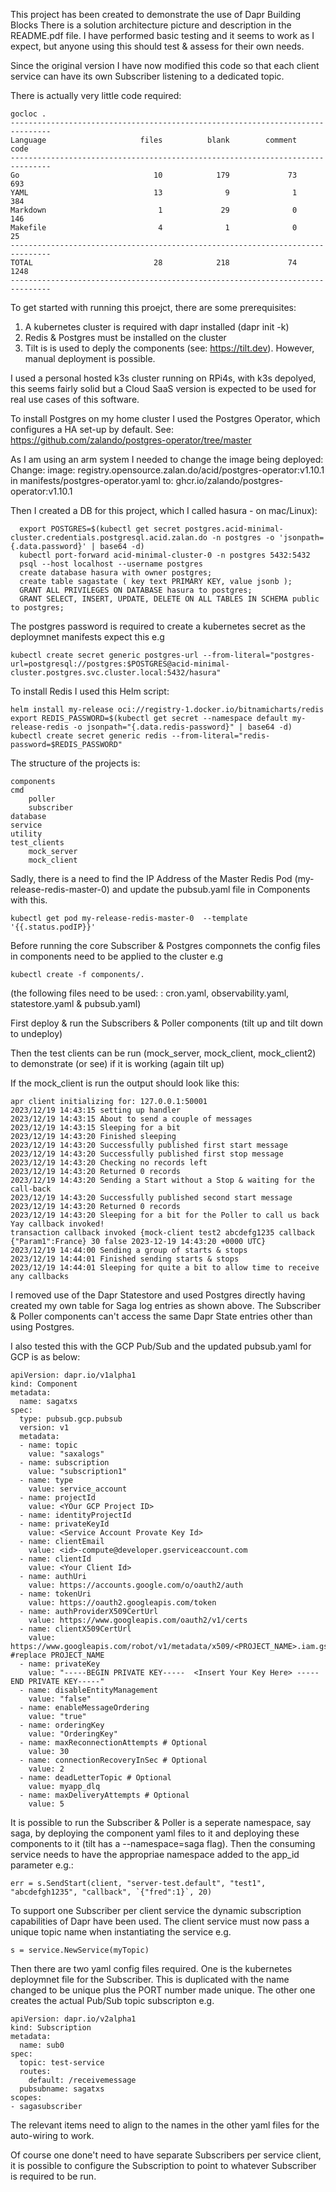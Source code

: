 This project has been created to demonstrate the use of Dapr Building Blocks There is a solution architecture picture and description in the README.pdf file.
I have performed basic testing and it seems to work as I expect, but anyone using this should test & assess for their own needs.

Since the original version I have now modified this code so that each client service can have its own Subscriber listening to a dedicated topic.

There is actually very little code required:
```
gocloc .
-------------------------------------------------------------------------------
Language                     files          blank        comment           code
-------------------------------------------------------------------------------
Go                              10            179             73            693
YAML                            13              9              1            384
Markdown                         1             29              0            146
Makefile                         4              1              0             25
-------------------------------------------------------------------------------
TOTAL                           28            218             74           1248
-------------------------------------------------------------------------------
```

To get started with running this proejct, there are some prerequisites:

1. A kubernetes cluster is required with dapr installed (dapr init -k)
2. Redis & Postgres must be installed on the cluster
3. Tilt is is used to deply the components (see: https://tilt.dev). However, manual deployment is possible.

I used a personal hosted k3s cluster running on RPi4s, with k3s depolyed, this seems fairly solid but a Cloud SaaS version is expected to be used for real use cases of this software.

To install Postgres on my home cluster I used the Postgres Operator, which configures a HA set-up by default. See:  https://github.com/zalando/postgres-operator/tree/master

As I am using an arm system I needed to change the image being deployed: Change: image: registry.opensource.zalan.do/acid/postgres-operator:v1.10.1 in manifests/postgres-operator.yaml to: ghcr.io/zalando/postgres-operator:v1.10.1

Then I created a DB for this project, which I called hasura - on mac/Linux):
```
  export POSTGRES=$(kubectl get secret postgres.acid-minimal-cluster.credentials.postgresql.acid.zalan.do -n postgres -o 'jsonpath={.data.password}' | base64 -d)
  kubectl port-forward acid-minimal-cluster-0 -n postgres 5432:5432
  psql --host localhost --username postgres
  create database hasura with owner postgres;
  create table sagastate ( key text PRIMARY KEY, value jsonb );
  GRANT ALL PRIVILEGES ON DATABASE hasura to postgres;
  GRANT SELECT, INSERT, UPDATE, DELETE ON ALL TABLES IN SCHEMA public to postgres;
```
The postgres password is required to create a kubernetes secret as the deploymnet manifests expect this e.g
```
kubectl create secret generic postgres-url --from-literal="postgres-url=postgresql://postgres:$POSTGRES@acid-minimal-cluster.postgres.svc.cluster.local:5432/hasura"
```
To install Redis I used this Helm script: 
```
helm install my-release oci://registry-1.docker.io/bitnamicharts/redis
export REDIS_PASSWORD=$(kubectl get secret --namespace default my-release-redis -o jsonpath="{.data.redis-password}" | base64 -d)
kubectl create secret generic redis --from-literal="redis-password=$REDIS_PASSWORD"
```
The structure of the projects is:
```
components
cmd 
    poller
    subscriber
database
service
utility
test_clients
    mock_server
    mock_client
```

Sadly, there is a need to find the IP Address of the Master Redis Pod (my-release-redis-master-0) and update the pubsub.yaml file in Components with this.

```
kubectl get pod my-release-redis-master-0  --template '{{.status.podIP}}'
```

Before running the core Subscriber & Postgres componnets the config files in components need to be applied to the cluster e.g
```
kubectl create -f components/.
```
(the following files need to be used: : cron.yaml, observability.yaml, statestore.yaml & pubsub.yaml)

First deploy & run the Subscribers & Poller components (tilt up and tilt down to undeploy)

Then the test clients can be run (mock_server, mock_client, mock_client2) to demonstrate (or see) if it is working (again tilt up)

If the mock_client is run the output should look like this:

```
apr client initializing for: 127.0.0.1:50001
2023/12/19 14:43:15 setting up handler
2023/12/19 14:43:15 About to send a couple of messages
2023/12/19 14:43:15 Sleeping for a bit
2023/12/19 14:43:20 Finished sleeping
2023/12/19 14:43:20 Successfully published first start message
2023/12/19 14:43:20 Successfully published first stop message
2023/12/19 14:43:20 Checking no records left
2023/12/19 14:43:20 Returned 0 records
2023/12/19 14:43:20 Sending a Start without a Stop & waiting for the call-back
2023/12/19 14:43:20 Successfully published second start message
2023/12/19 14:43:20 Returned 0 records
2023/12/19 14:43:20 Sleeping for a bit for the Poller to call us back
Yay callback invoked!
transaction callback invoked {mock-client test2 abcdefg1235 callback {"Param1":France} 30 false 2023-12-19 14:43:20 +0000 UTC}
2023/12/19 14:44:00 Sending a group of starts & stops
2023/12/19 14:44:01 Finished sending starts & stops
2023/12/19 14:44:01 Sleeping for quite a bit to allow time to receive any callbacks
```
I removed use of the Dapr Statestore and used Postgres directly having created my own table for Saga log entries as shown above.
The Subscriber & Poller components can't access the same Dapr State entries other than using Postgres. 

I also tested this with the GCP Pub/Sub and the updated pubsub.yaml for GCP is as below:
```
apiVersion: dapr.io/v1alpha1
kind: Component
metadata:
  name: sagatxs
spec:
  type: pubsub.gcp.pubsub
  version: v1
  metadata:
  - name: topic
    value: "saxalogs"
  - name: subscription
    value: "subscription1"
  - name: type
    value: service_account
  - name: projectId
    value: <YOur GCP Project ID> 
  - name: identityProjectId
  - name: privateKeyId
    value: <Service Account Provate Key Id>
  - name: clientEmail
    value: <id>-compute@developer.gserviceaccount.com
  - name: clientId
    value: <Your Client Id> 
  - name: authUri
    value: https://accounts.google.com/o/oauth2/auth
  - name: tokenUri
    value: https://oauth2.googleapis.com/token
  - name: authProviderX509CertUrl
    value: https://www.googleapis.com/oauth2/v1/certs
  - name: clientX509CertUrl
    value: https://www.googleapis.com/robot/v1/metadata/x509/<PROJECT_NAME>.iam.gserviceaccount.com #replace PROJECT_NAME
  - name: privateKey
    value: "-----BEGIN PRIVATE KEY-----  <Insert Your Key Here> -----END PRIVATE KEY-----"
  - name: disableEntityManagement
    value: "false"
  - name: enableMessageOrdering
    value: "true"
  - name: orderingKey
    value: "OrderingKey"
  - name: maxReconnectionAttempts # Optional
    value: 30
  - name: connectionRecoveryInSec # Optional
    value: 2
  - name: deadLetterTopic # Optional
    value: myapp_dlq
  - name: maxDeliveryAttempts # Optional
    value: 5
```


It is possible to run the Subscriber & Poller is a seperate namespace, say saga, by deploying the component yaml files to it and deploying 
these components to it (tilt has a --namespace=saga flag). Then the consuming service needs to have the appropriae namespace added to the app_id parameter e.g.:
```
err = s.SendStart(client, "server-test.default", "test1", "abcdefgh1235", "callback", `{"fred":1}`, 20)
```
To support one Subscriber per client service the dynamic subscription capabilities of Dapr have been used.
The client service  must now pass a unique topic name when instantiating the service e.g.
```
s = service.NewService(myTopic)
```
Then there are two yaml config files required. One is the kubernetes deploymnet file for the Subscriber. This is duplicated with the name changed to be unique plus the PORT number made unique. The other one creates the actual Pub/Sub topic subscripton e.g.
```
apiVersion: dapr.io/v2alpha1
kind: Subscription
metadata:
  name: sub0
spec:
  topic: test-service
  routes:
    default: /receivemessage
  pubsubname: sagatxs
scopes:
- sagasubscriber
```

The relevant items need to align to the names in the other yaml files for the auto-wiring to work.

Of course one done't need to have separate Subscribers per service client, it is possible to configure the Subscription to point to whatever Subscriber is required to be run.

    








